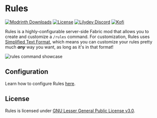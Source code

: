 # Rules

[![Modrinth Downloads](https://img.shields.io/modrinth/dt/rules?color=00AF5C&label=downloads&style=flat-square&logo=modrinth)](https://modrinth.com/mod/rules)
[![License](https://img.shields.io/github/license/Lilydev-By-Jade/Rules?style=flat-square)](https://github.com/Lilydev-By-Jade/Rules/blob/1.19/LICENSE)
[![Lilydev Discord](https://img.shields.io/discord/995465843364343883?color=5865F2&style=flat-square&label=discord)](https://discord.gg/TZAt4PA5av)
[![Kofi](https://badgen.net/badge/icon/kofi?icon=kofi&label=jadelily&color=pink&style=flat-square)](https://ko-fi.com/jadelily)

Rules is a highly-configurable server-side Fabric mod that allows
you to create and customize a `/rules` command. For customization,
Rules uses [Simplified Text Format](https://placeholders.pb4.eu/user/text-format/),
which means you can customize your rules pretty much ***any*** way you want,
as long as it's in that format!

![rules command showcase](https://docs.lilydev.com/assets/images/modrinth_smp_rules-a3dffbf9cabb6341cf02ebc07dc1d3a5.gif)

## Configuration

Learn how to configure Rules [here](https://docs.lilydev.com/docs/Mods/Rules).

## License

Rules is licensed under [GNU Lesser General Public License v3.0](https://github.com/Lilydev-by-jade/Rules/blob/1.19/LICENSE).
